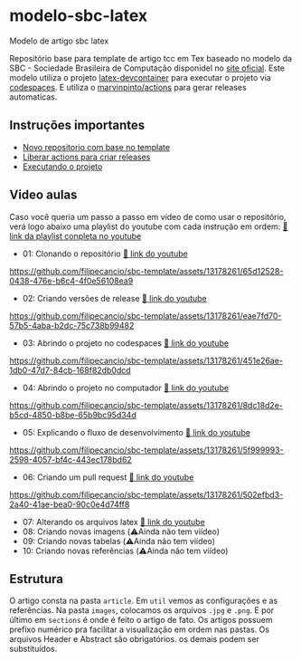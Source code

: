 # modelo-sbc-latex
Modelo de artigo sbc latex

Repositório base para template de artigo tcc em Tex baseado no modelo da SBC - Sociedade Brasileira de Computação disponidel no [site oficial](https://www.sbc.org.br/documentos-da-sbc/summary/169-templates-para-artigos-e-capitulos-de-livros/878-modelosparapublicaodeartigos). Este modelo utiliza o projeto [latex-devcontainer](https://github.com/a-nau/latex-devcontainer) para executar o projeto via [codespaces](https://github.com/features/codespaces). E utiliza o [marvinpinto/actions](https://github.com/marvinpinto/actions/tree/v1.2.1) para gerar releases automaticas.

## Instruções importantes
- [Novo repositorio com base no template](https://github.com/filipecancio/sbc-template/wiki/Criar-um-novo-template)
- [Liberar actions para criar releases](https://github.com/filipecancio/sbc-template/wiki/Liberar-actions-para-criar-releases)
- [Executando o projeto](https://github.com/filipecancio/sbc-template/wiki/Executando-o-projeto)

## Video aulas
Caso você queria um passo a passo em vídeo de como usar o repositório, verá logo abaixo uma playlist do youtube com cada instrução em ordem:  [🔗 link da playlist conpleta no youtube](https://www.youtube.com/playlist?list=PLgjaS9jgnIzkE7ub4bSdEKbsYj19ZxfwZ)
- 01: Clonando o repositório [🔗 link do youtube](https://youtu.be/9xrLT7bl3zs)

https://github.com/filipecancio/sbc-template/assets/13178261/65d12528-0438-476e-b6c4-4f0e56108ea9

- 02: Criando versões de release [🔗 link do youtube](https://youtu.be/pjIIR51WXSk)

https://github.com/filipecancio/sbc-template/assets/13178261/eae7fd70-57b5-4aba-b2dc-75c738b99482

- 03: Abrindo o projeto no codespaces [🔗 link do youtube](https://youtu.be/95DuP4wMkgI)

https://github.com/filipecancio/sbc-template/assets/13178261/451e26ae-1db0-47d7-84cb-168f82db0dcd

- 04: Abrindo o projeto no computador [🔗 link do youtube](https://youtu.be/2dwTHC7rIwc)

https://github.com/filipecancio/sbc-template/assets/13178261/8dc18d2e-b5cd-4850-b8be-65b9bc95d34d

- 05: Explicando o fluxo de desenvolvimento [🔗 link do youtube](https://youtu.be/OO61ZRpnQFo)

https://github.com/filipecancio/sbc-template/assets/13178261/5f999993-2598-4057-bf4c-443ec178bd62
  
- 06: Criando um pull request [🔗 link do youtube](https://youtu.be/auHE0sUdpMI)

https://github.com/filipecancio/sbc-template/assets/13178261/502efbd3-2a40-41ae-bea0-90c0e4d74ff8

- 07: Alterando os arquivos latex [🔗 link do youtube](https://youtu.be/W0O7h-AALXQ)
- 08: Criando novas imagens (⚠️Ainda não tem viídeo)
- 09: Criando novas tabelas (⚠️Ainda não tem viídeo)
- 10: Criando novas referências (⚠️Ainda não tem viídeo)


## Estrutura

O artigo consta na pasta `article`. Em `util` vemos as configurações e as referências. Na pasta `images`, colocamos os arquivos `.jpg` e `.png`. E por último em `sections` é onde é feito o artigo de fato. Os artigos possuem prefixo numérico pra facilitar a visualização em ordem nas pastas. Os arquivos Header e Abstract são obrigatórios. os demais podem ser substituídos.
